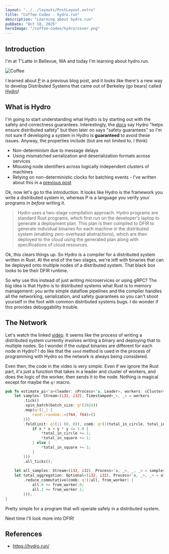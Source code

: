 ```yaml
---
layout: "../../layouts/PostLayout.astro"
title: "Coffee Codex - hydro.run"
description: "Learning about hydro.run"
pubDate: "Oct 18, 2025"
heroImage: "/coffee-codex/hydro/cover.png"
---
```


## Introduction

I'm at T'Latte in Bellevue, WA and today I'm learning about hydro.run.

![Coffee](/coffee-codex/hydro/coffee.jpg)

I learned about [P](https://p-org.github.io/P/whatisP/#p-language) in a previous blog post, and it looks like there's a new way to develop Distributed Systems that came out of Berkeley (go bears) called [Hydro](https://hydro.run/)!

## What is Hydro
I'm going to start understanding what Hydro is by starting out with the safety and correctness guarantees. Interestingly, the [docs](https://hydro.run/docs/hydro/correctness) say Hydro "helps ensure distributed safety" but then later on says "safety guarantees" so I'm not sure if developing a system in Hydro is **guaranteed** to avoid these issues. Anyway, the properties include (but are not limited to, I think) 
- Non-determinism due to message delays 
- Using mismatched serialization and deserialization formats across services 
- Misusing node identifiers across logically independent clusters of machines 
- Relying on non-deterministic clocks for batching events - I've written about this in a <a href="/blog/coffee-codex-clocks">previous post</a>

Ok, now let's go to the introduction. It looks like Hydro is the framework you write a distributed system in, whereas P is a language you verify your programs in _before_ writing it. 

> Hydro uses a two-stage compilation approach. Hydro programs are standard Rust programs, which first run on the developer's laptop to generate a deployment plan. This plan is then compiled to DFIR to generate individual binaries for each machine in the distributed system (enabling zero-overhead abstractions), which are then deployed to the cloud using the generated plan along with specifications of cloud resources.

Ok, this clears things up. So Hydro is a compiler for a distributed system written in Rust. At the end of the two stages, we're left with binaries that can be deployed onto multiple nodes of a distributed system. That black box looks to be their DFIR runtime.

So why use this instead of just writing microservices or using gRPC? The big idea is that Hydro is to distributed systems what Rust is to memory management: you write simple dataflow pipelines and the compiler handles all the networking, serialization, and safety guarantees so you can't shoot yourself in the foot with common distributed systems bugs. I do wonder if this provides debuggability trouble.

## The Network
Let's watch the linked [video](https://www.youtube.com/watch?time_continue=35&v=LdZ94m7anTw&embeds_referring_euri=https%3A%2F%2Fhydro.run%2F&source_ve_path=MTI3Mjk5LDI4NjYzLDEzNzcyMSwxMjcyOTksMjg2NjY). It seems like the process of writing a distributed system currently involves writing a binary and deploying that to multiple nodes. So I wonder if the output binaries are different for each node in Hydro? I do like that the `send` method is used in the process of programming with Hydro so the network is always being considered.

Even then, the code in the video is very simple. Even if we ignore the Rust part, it's just a function that takes in a leader and cluster of workers, and does the logic of the worker, then sends it to the node. Nothing is magical except for maybe the `q!` macro.

```rust
pub fn estimate_pi<'a>(leader: &Process<'a, Leader>, workers: &Cluster<'a, Worker>) {
    let samples: Stream<(i32, i32), Timestamped<_>, _> = workers
        .tick()
        .spin_batch(batch_size: q!(1024))
        .map(q!(|_| {
            rand::random::<(f64, f64)>()
        }))
        .fold(init: q!(|| (0, 0)), comb: q!(|(total_in_circle, total_in_square), (x, y)| {
            if x * x + y * y <= 1.0 {
                *total_in_circle += 1;
                *total_in_square += 1;
            } else {
                *total_in_square += 1;
            }
        })) 
        .all_ticks();
    
    let all_samples: Stream<(i32, i32), Process<'a, _>, _, _> = samples.send_bincode_interleaved(leader);
    let total_aggregation: Optional<(i32, i32), Process<'a, _>, _> = all_samples
        .reduce_commutative(comb: q!(|all, from_worker| {
            all.0 += from_worker.0;
            all.1 += from_worker.1;
        }));
}
```

Pretty simple for a program that will operate safely in a distributed system.

Next time I'll look more into DFIR!

## References
- https://hydro.run/